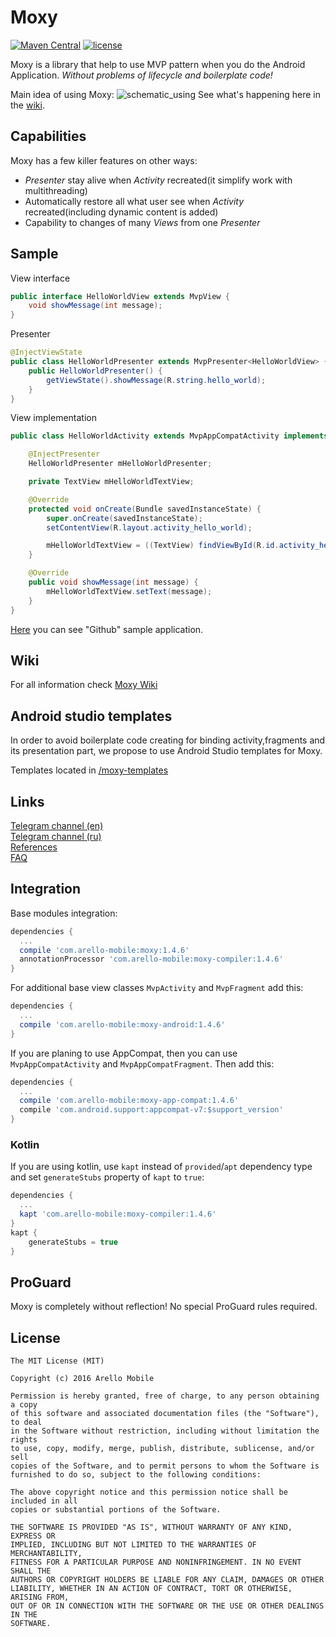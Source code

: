 # Moxy
[![Maven Central](https://img.shields.io/maven-central/v/com.arello-mobile/moxy.svg)](http://search.maven.org/#search%7Cga%7C1%7Cg%3A%22com.arello-mobile%22%20AND%20(a%3A%22moxy%22%20OR%20a%3A%22moxy-compiler%22%20OR%20a%3A%22moxy-android%22%20OR%20a%3A%22moxy-app-compat%22)) [![license](https://img.shields.io/github/license/mashape/apistatus.svg)](https://opensource.org/licenses/MIT)

Moxy is a library that help to use MVP pattern when you do the Android Application. _Without problems of lifecycle and boilerplate code!_

Main idea of using Moxy:
![schematic_using](https://habrastorage.org/files/a2e/b51/8b4/a2eb518b465a4df9b47e68794519270d.gif)
See what's happening here in the [wiki](https://github.com/Arello-Mobile/Moxy/wiki).

## Capabilities

Moxy has a few killer features on other ways:
- _Presenter_ stay alive when _Activity_ recreated(it simplify work with multithreading)
- Automatically restore all what user see when _Activity_ recreated(including dynamic content is added)
- Capability to changes of many _Views_ from one _Presenter_

## Sample

View interface
```java
public interface HelloWorldView extends MvpView {
	void showMessage(int message);
}
```
Presenter
```java
@InjectViewState
public class HelloWorldPresenter extends MvpPresenter<HelloWorldView> {
	public HelloWorldPresenter() {
		getViewState().showMessage(R.string.hello_world);
	}
}
```
View implementation
```java
public class HelloWorldActivity extends MvpAppCompatActivity implements HelloWorldView {

	@InjectPresenter
	HelloWorldPresenter mHelloWorldPresenter;

	private TextView mHelloWorldTextView;

	@Override
	protected void onCreate(Bundle savedInstanceState) {
		super.onCreate(savedInstanceState);
		setContentView(R.layout.activity_hello_world);

		mHelloWorldTextView = ((TextView) findViewById(R.id.activity_hello_world_text_view_message));
	}

	@Override
	public void showMessage(int message) {
		mHelloWorldTextView.setText(message);
	}
}
```

[Here](https://github.com/Arello-Mobile/Moxy/tree/master/sample-github) you can see "Github" sample application.

## Wiki
For all information check [Moxy Wiki](https://github.com/Arello-Mobile/Moxy/wiki)

## Android studio templates
In order to avoid boilerplate code creating for binding activity,fragments and its presentation part, we propose to use Android Studio templates for Moxy. 

Templates located in [/moxy-templates](https://github.com/Arello-Mobile/Moxy/tree/master/moxy-templates)

## Links
[Telegram channel (en)](https://telegram.me/moxy_mvp_library)<br />
[Telegram channel (ru)](https://telegram.me/moxy_ru)<br />
[References](https://github.com/Arello-Mobile/Moxy/wiki#references)<br />
[FAQ](https://github.com/Arello-Mobile/Moxy/wiki/FAQ)

## Integration
Base modules integration:
```groovy
dependencies {
  ...
  compile 'com.arello-mobile:moxy:1.4.6'
  annotationProcessor 'com.arello-mobile:moxy-compiler:1.4.6'
}
```
For additional base view classes `MvpActivity` and `MvpFragment` add this:
```groovy
dependencies {
  ...
  compile 'com.arello-mobile:moxy-android:1.4.6'
}
```
If you are planing to use AppCompat, then you can use `MvpAppCompatActivity` and `MvpAppCompatFragment`. Then add this:
```groovy
dependencies {
  ...
  compile 'com.arello-mobile:moxy-app-compat:1.4.6'
  compile 'com.android.support:appcompat-v7:$support_version'
}
```
### Kotlin
If you are using kotlin, use `kapt` instead of `provided`/`apt` dependency type and set `generateStubs` property of `kapt` to `true`:
```groovy
dependencies {
  ...
  kapt 'com.arello-mobile:moxy-compiler:1.4.6'
}
kapt {
    generateStubs = true
}
```

## ProGuard
Moxy is completely without reflection! No special ProGuard rules required.

## License
```
The MIT License (MIT)

Copyright (c) 2016 Arello Mobile

Permission is hereby granted, free of charge, to any person obtaining a copy
of this software and associated documentation files (the "Software"), to deal
in the Software without restriction, including without limitation the rights
to use, copy, modify, merge, publish, distribute, sublicense, and/or sell
copies of the Software, and to permit persons to whom the Software is
furnished to do so, subject to the following conditions:

The above copyright notice and this permission notice shall be included in all
copies or substantial portions of the Software.

THE SOFTWARE IS PROVIDED "AS IS", WITHOUT WARRANTY OF ANY KIND, EXPRESS OR
IMPLIED, INCLUDING BUT NOT LIMITED TO THE WARRANTIES OF MERCHANTABILITY,
FITNESS FOR A PARTICULAR PURPOSE AND NONINFRINGEMENT. IN NO EVENT SHALL THE
AUTHORS OR COPYRIGHT HOLDERS BE LIABLE FOR ANY CLAIM, DAMAGES OR OTHER
LIABILITY, WHETHER IN AN ACTION OF CONTRACT, TORT OR OTHERWISE, ARISING FROM,
OUT OF OR IN CONNECTION WITH THE SOFTWARE OR THE USE OR OTHER DEALINGS IN THE
SOFTWARE.
```
